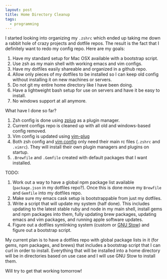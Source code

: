 ```yaml
---
layout: post
title: Home Directory Cleanup
tags:
  - programming
---
```


I started looking into organizing my `.zshrc` which ended up taking me down a
rabbit hole of crazy projects and dotfile repos. The result is the fact that I
definitely want to redo my config repo. Here are my goals:

1. Have my standard setup for Mac OSX available with a bootstrap script.
2. Use zsh as my main shell with working emacs and vim configs.
3. Have my dotfiles easily shareable and organized in a github repo.
4. Allow only pieces of my dotfiles to be installed so I can keep old config
   without installing it on new machines or servers.
5. Do not git my entire home directory like I have been doing.
6. Have a lightweight bash setup for use on servers and have it be easy to
   install.
7. No windows support at all anymore.

What have I done so far?

1. Zsh config is done using [zplug](https://github.com/b4b4r07/zplug) as a
   plugin manager.
2. Current configs repo is cleaned up with all old and windows-based config
   removed.
3. Vim config is updated using [vim-plug](https://github.com/junegunn/vim-plug)
4. Both zsh config and
   [vim config](https://github.com/junegunn/vim-plug/wiki/faq#automatic-installation)
   only need their main rc files (`.zshrc` and `.vimrc`). They will install
   their own plugin managers and plugins on startup.
5. `.Brewfile` and `.Gemfile` created with default packages that I want
   installed.

TODO:

1. Work out a way to have a global npm package list available (`package.json` in
   my dotfiles repo?). Once this is done move my `Brewfile` and `Gemfile` into
   my dotfiles repo.
2. Make sure my emacs cask setup is bootstrappable from just my dotfiles.
3. Write a script that will update my system (half done). This includes updating
   to the latest stable ruby and node in my main shell, install gems and npm
   packages into them, fully updating brew packages, updating emacs and vim
   packages, and running apple software updates.
4. Figure out a dotfiles symlinking system (custom or
   [GNU Stow](http://www.gnu.org/software/stow/)) and figure out a bootstrap
   script.

My current plan is to have a dotfiles repo with global package lists in it (for
gems, npm packages, and brews) that includes a bootstrap script that I can curl
in order to install. Everything that will be installed into a home directory
will be in directories based on use case and I will use GNU Stow to install
them.

Will try to get that working tomorrow!
